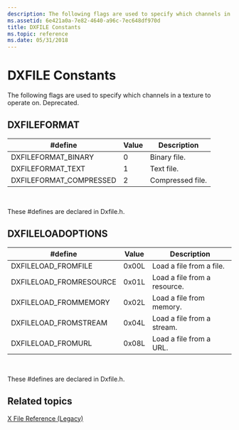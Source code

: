 ```yaml
---
description: The following flags are used to specify which channels in a texture to operate on. Deprecated.
ms.assetid: 6e421a0a-7e82-4640-a96c-7ec648df970d
title: DXFILE Constants
ms.topic: reference
ms.date: 05/31/2018
---
```


# DXFILE Constants

The following flags are used to specify which channels in a texture to operate on. Deprecated.

## DXFILEFORMAT



| \#define                 | Value | Description      |
|--------------------------|-------|------------------|
| DXFILEFORMAT\_BINARY     | 0     | Binary file.     |
| DXFILEFORMAT\_TEXT       | 1     | Text file.       |
| DXFILEFORMAT\_COMPRESSED | 2     | Compressed file. |



 

These \#defines are declared in Dxfile.h.

## DXFILELOADOPTIONS



| \#define                 | Value | Description                  |
|--------------------------|-------|------------------------------|
| DXFILELOAD\_FROMFILE     | 0x00L | Load a file from a file.     |
| DXFILELOAD\_FROMRESOURCE | 0x01L | Load a file from a resource. |
| DXFILELOAD\_FROMMEMORY   | 0x02L | Load a file from memory.     |
| DXFILELOAD\_FROMSTREAM   | 0x04L | Load a file from a stream.   |
| DXFILELOAD\_FROMURL      | 0x08L | Load a file from a URL.      |



 

These \#defines are declared in Dxfile.h.

## Related topics

<dl> <dt>

[X File Reference (Legacy)](dx9-graphics-reference-x-file.md)
</dt> </dl>

 

 



